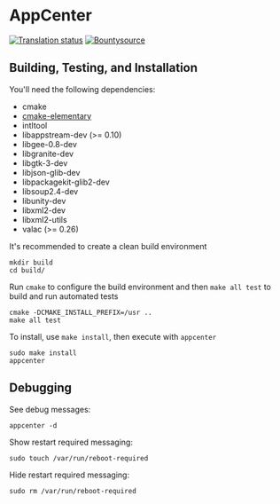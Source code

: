 # AppCenter
[![Translation status](https://l10n.elementary.io/widgets/appcenter/-/svg-badge.svg)](https://l10n.elementary.io/engage/appcenter/?utm_source=widget)
[![Bountysource](https://www.bountysource.com/badge/tracker?tracker_id=57667267)](https://www.bountysource.com/teams/elementary/issues?tracker_ids=57667267)

## Building, Testing, and Installation

You'll need the following dependencies:
* cmake
* [cmake-elementary](https://code.launchpad.net/~elementary-os/+junk/cmake-modules)
* intltool
* libappstream-dev (>= 0.10)
* libgee-0.8-dev
* libgranite-dev
* libgtk-3-dev
* libjson-glib-dev
* libpackagekit-glib2-dev
* libsoup2.4-dev
* libunity-dev
* libxml2-dev
* libxml2-utils
* valac (>= 0.26)

It's recommended to create a clean build environment

    mkdir build
    cd build/
    
Run `cmake` to configure the build environment and then `make all test` to build and run automated tests

    cmake -DCMAKE_INSTALL_PREFIX=/usr ..
    make all test
    
To install, use `make install`, then execute with `appcenter`

    sudo make install
    appcenter

## Debugging

See debug messages:
    
    appcenter -d

Show restart required messaging:

    sudo touch /var/run/reboot-required
    
Hide restart required messaging:

    sudo rm /var/run/reboot-required
